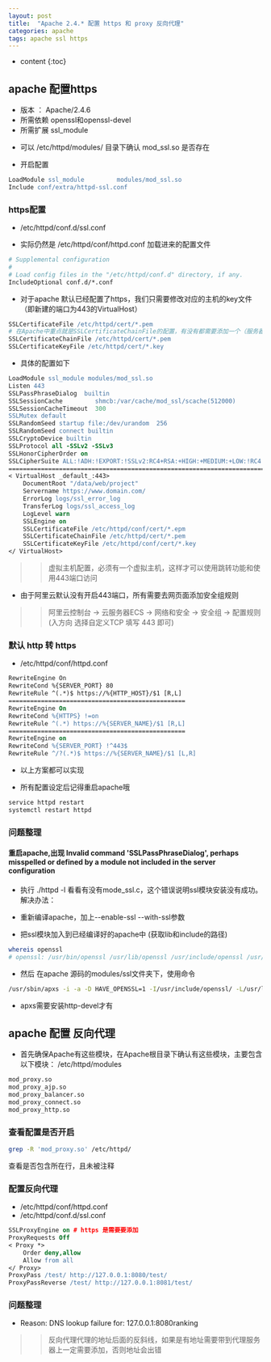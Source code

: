 ```yaml
---
layout: post
title:  "Apache 2.4.* 配置 https 和 proxy 反向代理"
categories: apache 
tags: apache ssl https
---
```


* content
{:toc}

## apache 配置https
- 版本 ： Apache/2.4.6
- 所需依赖 openssl和openssl-devel
- 所需扩展 ssl_module
* 可以 /etc/httpd/modules/ 目录下确认 mod_ssl.so 是否存在

* 开启配置
```apache
LoadModule ssl_module         modules/mod_ssl.so
Include conf/extra/httpd-ssl.conf
```




### https配置
* /etc/httpd/conf.d/ssl.conf

- 实际仍然是 /etc/httpd/conf/httpd.conf 加载进来的配置文件
```apache
# Supplemental configuration
#
# Load config files in the "/etc/httpd/conf.d" directory, if any.
IncludeOptional conf.d/*.conf
```

* 对于apache 默认已经配置了https，我们只需要修改对应的主机的key文件（即新建的端口为443的VirtualHost）
```apache
SSLCertificateFile /etc/httpd/cert/*.pem
# 在Apache中重点就是SSLCertificateChainFile的配置，有没有都需要添加一个（服务器缺少中间证书问题）
SSLCertificateChainFile /etc/httpd/cert/*.pem
SSLCertificateKeyFile /etc/httpd/cert/*.key
 ```

* 具体的配置如下
```apache
LoadModule ssl_module modules/mod_ssl.so
Listen 443
SSLPassPhraseDialog  builtin
SSLSessionCache         shmcb:/var/cache/mod_ssl/scache(512000)
SSLSessionCacheTimeout  300
SSLMutex default
SSLRandomSeed startup file:/dev/urandom  256
SSLRandomSeed connect builtin
SSLCryptoDevice builtin
SSLProtocol all -SSLv2 -SSLv3
SSLHonorCipherOrder on
SSLCipherSuite ALL:!ADH:!EXPORT:!SSLv2:RC4+RSA:+HIGH:+MEDIUM:+LOW:!RC4:
========================================================================
< VirtualHost _default_:443> 
    DocumentRoot "/data/web/project"
    Servername https://www.domain.com/
    ErrorLog logs/ssl_error_log
    TransferLog logs/ssl_access_log
    LogLevel warn
    SSLEngine on
    SSLCertificateFile /etc/httpd/conf/cert/*.epm
    SSLCertificateChainFile /etc/httpd/cert/*.pem
    SSLCertificateKeyFile /etc/httpd/conf/cert/*.key
</ VirtualHost>
```
>> 虚拟主机配置，必须有一个虚拟主机，这样才可以使用跳转功能和使用443端口访问    

* 由于阿里云默认没有开启443端口，所有需要去网页面添加安全组规则
>> 阿里云控制台 -> 云服务器ECS -> 网络和安全 -> 安全组 -> 配置规则 (入方向 选择自定义TCP 填写 443 即可)

### 默认 http 转 https 
* /etc/httpd/conf/httpd.conf
```apache
RewriteEngine On
RewriteCond %{SERVER_PORT} 80
RewriteRule ^(.*)$ https://%{HTTP_HOST}/$1 [R,L]
=================================================
RewriteEngine On
RewriteCond %{HTTPS} !=on
RewriteRule ^(.*) https://%{SERVER_NAME}/$1 [R,L]
=================================================
RewriteEngine on
RewriteCond %{SERVER_PORT} !^443$
RewriteRule ^/?(.*)$ https://%{SERVER_NAME}/$1 [L,R]
```
* 以上方案都可以实现

* 所有配置设定后记得重启apache哦
```bash
service httpd restart
systemctl restart httpd
```

### 问题整理
#### 重启apache,出现 Invalid command 'SSLPassPhraseDialog', perhaps misspelled or defined by a module not included in the server configuration
* 执行 ./httpd -l 看看有没有mode_ssl.c，这个错误说明ssl模块安装没有成功。
解决办法：

* 重新编译apache，加上--enable-ssl --with-ssl参数

* 把ssl模块加入到已经编译好的apache中 (获取lib和include的路径)
```bash
whereis openssl
# openssl: /usr/bin/openssl /usr/lib/openssl /usr/include/openssl /usr/share/man/man1/openssl.1ssl.gz
```

* 然后 在apache 源码的modules/ssl文件夹下，使用命令
```bash
/usr/sbin/apxs -i -a -D HAVE_OPENSSL=1 -I/usr/include/openssl/ -L/usr/lib/openssl/ -c *.c -lcrypto -lssl -ldl
```
* apxs需要安装http-devel才有


## apache 配置 反向代理
* 首先确保Apache有这些模块，在Apache根目录下确认有这些模块，主要包含以下模块：
/etc/httpd/modules
```bash
mod_proxy.so
mod_proxy_ajp.so
mod_proxy_balancer.so
mod_proxy_connect.so
mod_proxy_http.so
```
### 查看配置是否开启
```bash
grep -R 'mod_proxy.so' /etc/httpd/
```
查看是否包含所在行，且未被注释


### 配置反向代理
* /etc/httpd/conf/httpd.conf
* /etc/httpd/conf.d/ssl.conf
```apache
SSLProxyEngine on # https 是需要要添加
ProxyRequests Off
< Proxy *>
    Order deny,allow
    Allow from all
</ Proxy>
ProxyPass /test/ http://127.0.0.1:8080/test/
ProxyPassReverse /test/ http://127.0.0.1:8081/test/
```

### 问题整理
- Reason: DNS lookup failure for: 127.0.0.1:8080ranking
>> 反向代理代理的地址后面的反斜线，如果是有地址需要带到代理服务器上一定需要添加，否则地址会出错
